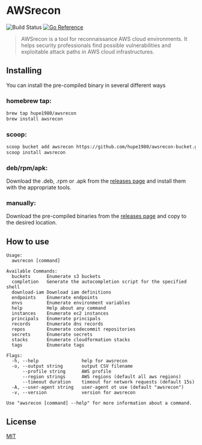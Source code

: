 # AWSrecon
![Build Status](https://github.com/hupe1980/awsrecon/workflows/build/badge.svg) 
[![Go Reference](https://pkg.go.dev/badge/github.com/hupe1980/awsrecon.svg)](https://pkg.go.dev/github.com/hupe1980/awsrecon)
> AWSrecon is a tool for reconnaissance AWS cloud environments. It helps security professionals find possible vulnerabilities and exploitable attack paths in AWS cloud infrastructures.

## Installing
You can install the pre-compiled binary in several different ways

### homebrew tap:
```bash
brew tap hupe1980/awsrecon
brew install awsrecon
```
### scoop:
```bash
scoop bucket add awsrecon https://github.com/hupe1980/awsrecon-bucket.git
scoop install awsrecon
```

### deb/rpm/apk:
Download the .deb, .rpm or .apk from the [releases page](https://github.com/hupe1980/awsrecon/releases) and install them with the appropriate tools.

### manually:
Download the pre-compiled binaries from the [releases page](https://github.com/hupe1980/awsrecon/releases) and copy to the desired location.


## How to use
```
Usage:
  awsrecon [command]

Available Commands:
  buckets      Enumerate s3 buckets
  completion   Generate the autocompletion script for the specified shell
  download-iam Download iam definitions
  endpoints    Enumerate endpoints
  envs         Enumerate environment variables
  help         Help about any command
  instances    Enumerate ec2 instances
  principals   Enumerate principals
  records      Enumerate dns records
  repos        Enumerate codecommit repositories
  secrets      Enumerate secrets
  stacks       Enumerate cloudformation stacks
  tags         Enumerate tags

Flags:
  -h, --help                help for awsrecon
  -o, --output string       output CSV filename
      --profile string      AWS profile
      --region strings      AWS regions (default all aws regions)
      --timeout duration    timeout for network requests (default 15s)
  -A, --user-agent string   user-agent ot use (default "awsrecon")
  -v, --version             version for awsrecon

Use "awsrecon [command] --help" for more information about a command.
```

## License
[MIT](LICENCE)
